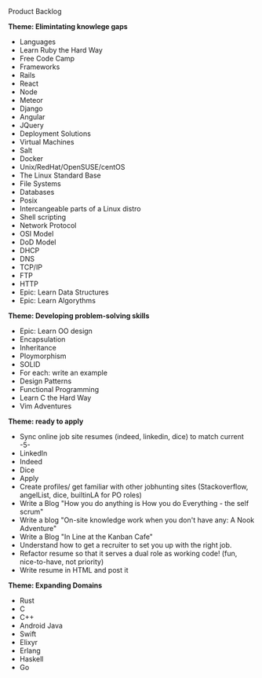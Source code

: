 Product Backlog

__Theme: Elimintating knowlege gaps__
- Languages
 - Learn Ruby the Hard Way
 - Free Code Camp
- Frameworks
 - Rails
 - React
 - Node
 - Meteor
 - Django
 - Angular
 - JQuery
- Deployment Solutions
 - Virtual Machines
 - Salt
 - Docker
 - Unix/RedHat/OpenSUSE/centOS
 - The Linux Standard Base
 - File Systems
 - Databases
 - Posix
 - Intercangeable parts of a Linux distro
 - Shell scripting
- Network Protocol
 - OSI Model
 - DoD Model
 - DHCP
 - DNS
 - TCP/IP
 - FTP
 - HTTP
- Epic: Learn Data Structures
- Epic: Learn Algorythms

__Theme: Developing problem-solving skills__
- Epic: Learn OO design
 - Encapsulation
 - Inheritance
 - Ploymorphism
 - SOLID
 - For each: write an example
- Design Patterns
- Functional Programming
- Learn C the Hard Way
- Vim Adventures

__Theme: ready to apply__
- Sync online job site resumes (indeed, linkedin, dice) to match current -5-
 - LinkedIn
 - Indeed
 - Dice
- Apply
- Create profiles/ get familiar with other jobhunting sites (Stackoverflow, angelList, dice, builtinLA for PO roles)
- Write a Blog "How you do anything is How you do Everything - the self scrum"
- Write a blog "On-site knowledge work when you don't have any: A Nook Adventure"
- Write a Blog "In Line at the Kanban Cafe"
- Understand how to get a recruiter to set you up with the right job.
- Refactor resume so that it serves a dual role as working code! (fun, nice-to-have, not priority)
- Write resume in HTML and post it

__Theme: Expanding Domains__
- Rust
- C
- C++
- Android Java
- Swift
- Elixyr
- Erlang
- Haskell
- Go
